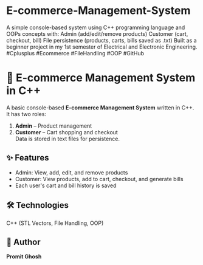 # E-commerce-Management-System
A simple console-based system using C++ programming language and OOPs concepts with:  Admin (add/edit/remove products)  Customer (cart, checkout, bill)  File persistence (products, carts, bills saved as .txt)  Built as a beginner project in my 1st semester of Electrical and Electronic Engineering.  #Cplusplus #Ecommerce #FileHandling #OOP #GitHub


# 🛒 E-commerce Management System in C++  

A basic console-based **E-commerce Management System** written in C++.  
It has two roles:  
1. **Admin** – Product management  
2. **Customer** – Cart shopping and checkout  
Data is stored in text files for persistence.  

## ✨ Features  
- Admin: View, add, edit, and remove products  
- Customer: View products, add to cart, checkout, and generate bills  
- Each user's cart and bill history is saved  

## 🛠 Technologies  
C++ (STL Vectors, File Handling, OOP)  

## 👤 Author  
**Promit Ghosh**  
